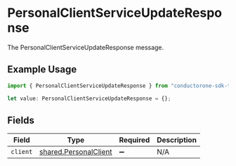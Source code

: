 # PersonalClientServiceUpdateResponse

The PersonalClientServiceUpdateResponse message.

## Example Usage

```typescript
import { PersonalClientServiceUpdateResponse } from "conductorone-sdk-typescript/sdk/models/shared";

let value: PersonalClientServiceUpdateResponse = {};
```

## Fields

| Field                                                                 | Type                                                                  | Required                                                              | Description                                                           |
| --------------------------------------------------------------------- | --------------------------------------------------------------------- | --------------------------------------------------------------------- | --------------------------------------------------------------------- |
| `client`                                                              | [shared.PersonalClient](../../../sdk/models/shared/personalclient.md) | :heavy_minus_sign:                                                    | N/A                                                                   |